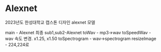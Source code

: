 # Alexnet
2023년도 한성대학교 캡스톤 디자인 alexnet 모델

main - Alexnet 최종
sub1,sub2-Alexnet
toWav - mp3->wav
toSpeedWav - wav 속도 변경. x1.25, x1.50
toSpectrogram - wav->spectrogram
resizeImage - 224,224로 
